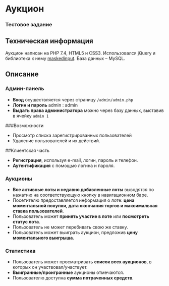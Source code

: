 <h1>Аукцион</h1>
<h3>Тестовое задание</h3>

## Техническая информация

Аукцион написан на PHP 7.4, HTML5 и CSS3. Использовался jQuery и библиотека к нему [maskedinput](https://github.com/digitalBush/jquery.maskedinput). База данных – MySQL.

## Описание

### Админ-панель

- **Вход** осуществляется через страницу `/admin/admin.php`
- **Логин и пароль** admin : admin
- **Выдать права администратора** можно через базу данных, выставив в ячейку `admin 1`

###Возможности

- Просмотр списка зарегистрированных пользователей
- Удаление пользователей и их действий.

##Клиентская часть

- **Регистрация**, используя e-mail, логин, пароль и телефон.
- **Аутентификация** с помощью логина и пароля.

### Аукционы

- **Все активные лоты и недавно добавленные лоты** выводятся по нажатию на соответствующую кнопку в навигационном баре.
- Посетителю предоставляется информация о лоте: **цена моментальной покупки, дата окончания торгов и максимальная ставка пользователей**.
- Пользователь может **принять участие в лоте** или **посмотреть статус лота**.
- Пользователь не может перебивать свою же ставку.
- Пользователь может выиграть аукцион, предложив **цену моментального выигрыша**.

### Статистика

- Пользователь может просматривать **список всех аукционов**, в которых он участвовал/участвует.
- **Выигранные/проигранные** аукционы отмечаются.
- Пользователю доступна **сумма потраченных средств**.
